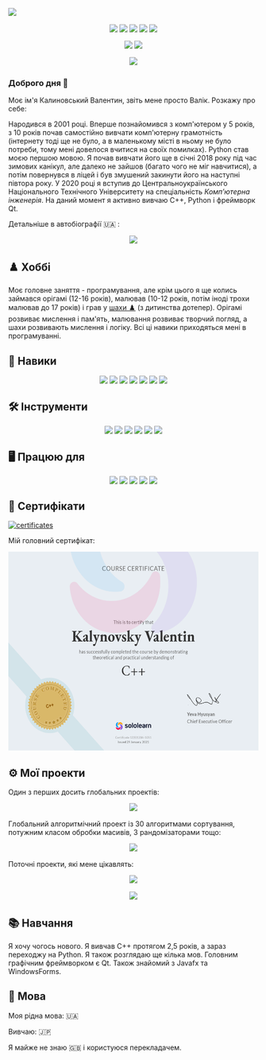 ![](https://github.com/Nakama3942/Nakama3942/blob/main/assets/wallpaperflare.com_wallpaper1.jpg)

<p align='center'>
    <a href="https://www.sololearn.com/profile/12201206">
        <img height=30 src="https://img.shields.io/badge/-Solo%20Learn-1ABC9C?logo=sololearn&logoColor=white&logoWidth=30&style=for-the-badge"/></a>
    <a href="https://www.codewars.com/users/Nakama3942">
        <img height=30 src="https://img.shields.io/badge/-CodeWars-B1361E?logo=codewars&logoColor=white&logoWidth=30&style=for-the-badge"/></a>
    <a href="https://discord.gg/pWTVBVtbW4">
        <img height=30 src="https://img.shields.io/badge/-Discord-5865F2?logo=discord&logoColor=white&logoWidth=30&style=for-the-badge"/></a>
    <a href="https://t.me/nakama3942">
        <img height=30 src="https://img.shields.io/badge/-Telegram-26A5E4?logo=telegram&logoColor=white&logoWidth=30&style=for-the-badge"/></a>
    <a href="https://twitter.com/Nakama3942">
        <img height=30 src="https://img.shields.io/badge/-Twitter-1DA1F2?logo=twitter&logoColor=white&logoWidth=30&style=for-the-badge"/></a>
</p>
<p align='center'>
    <a href="https://github-readme-stats.vercel.app/api?username=nakama3942&show_icons=true&count_private=true&theme=merko">
        <img height=150 src="https://github-readme-stats.vercel.app/api?username=nakama3942&show_icons=true&count_private=true&theme=merko"/></a>
    <a href="https://github.com/nakama3942/github-readme-stats">
        <img height=150 src="https://github-readme-stats.vercel.app/api/top-langs/?username=nakama3942&layout=compact&theme=merko"/></a>
</p>
<p align='center'>
    <a href="https://wakatime.com/@nakama3942">
        <img height=500 src="https://github-readme-stats.vercel.app/api/wakatime?username=@nakama3942&layout=compact&theme=merko"/></a>
</p>

### Доброго дня 👋

Моє ім'я Калиновський Валентин, звіть мене просто Валік. Розкажу про себе:

Народився в 2001 році. Вперше познайомився з комп'ютером у 5 років, з 10 років почав самостійно вивчати комп'ютерну грамотність (інтернету тоді ще не було, а в маленькому місті в ньому не було потреби, тому мені довелося вчитися на своїх помилках). Python став моєю першою мовою. Я почав вивчати його ще в січні 2018 року під час зимових канікул, але далеко не зайшов (багато чого не міг навчитися), а потім повернувся в ліцей і був змушений закинути його на наступні півтора року. У 2020 році я вступив до Центральноукраїнського Національного Технічного Університету на спеціальність _Комп’ютерна інженерія_. На даний момент я активно вивчаю C++, Python і фреймворк Qt.

Детальніше в автобіографії 🇺🇦 :

<p align='center'>
    <a href="https://github.com/Nakama3942/Nakama3942/blob/main/AUTOBIOGRAPHY.md">
        <img height=50 src="https://img.shields.io/badge/-AUTOBIOGRAPHY-gold?&style=for-the-badge"/></a>
</p>

## ♟️ Хоббі

Моє головне заняття - програмування, але крім цього я ще колись займався орігамі (12-16 років), малював (10-12 років, потім іноді трохи малював до 17 років) і грав у [шахи ♟️](https://www.chess.com/member/nakama3942) (з дитинства дотепер). Орігамі розвиває мислення і пам'ять, малювання розвиває творчий погляд, а шахи розвивають мислення і логіку. Всі ці навики приходяться мені в програмуванні.

## 🧠 Навики

<p align='center'>
    <img height=30 src="https://img.shields.io/badge/-C-A8B9CC?logo=c&logoColor=black&logoWidth=30&style=for-the-badge"/>
    <img height=30 src="https://img.shields.io/badge/-C%2B%2B-00599C?logo=cplusplus&logoColor=white&logoWidth=30&style=for-the-badge"/>
    <img height=30 src="https://img.shields.io/badge/-C%23-512BD4?logo=dotnet&logoColor=white&logoWidth=30&style=for-the-badge"/>
    <img height=30 src="https://img.shields.io/badge/-Kotlin-7F52FF?logo=kotlin&logoColor=white&logoWidth=30&style=for-the-badge"/>
    <img height=30 src="https://img.shields.io/badge/-Python-3776AB?logo=python&logoColor=white&logoWidth=30&style=for-the-badge"/>
    <img height=30 src="https://img.shields.io/badge/-HTML-E34F26?logo=html5&logoColor=white&logoWidth=30&style=for-the-badge"/>
    <img height=30 src="https://img.shields.io/badge/-Markdown-000000?logo=markdown&logoColor=white&logoWidth=30&style=for-the-badge"/>
</p>

## 🛠️ Інструменти

<p align='center'>
    <img height=30 src="https://img.shields.io/badge/-PyCharm-000000?logo=pycharm&logoColor=white&logoWidth=30&style=for-the-badge"/>
    <img height=30 src="https://img.shields.io/badge/-CLion-000000?logo=clion&logoColor=white&logoWidth=30&style=for-the-badge"/>
    <img height=30 src="https://img.shields.io/badge/-Qt-41CD52?logo=qt&logoColor=black&logoWidth=30&style=for-the-badge"/>
    <img height=30 src="https://img.shields.io/badge/-Atom-66595C?logo=atom&logoColor=white&logoWidth=30&style=for-the-badge"/>
    <img height=30 src="https://img.shields.io/badge/-VS%20Code-007ACC?logo=visualstudiocode&logoColor=white&logoWidth=30&style=for-the-badge"/>
    <img height=30 src="https://img.shields.io/badge/-LibreOffice-18A303?logo=libreoffice&logoColor=black&logoWidth=30&style=for-the-badge"/>
</p>

## 🖥️ Працюю для

<p align='center'>
    <img height=30 src="https://img.shields.io/badge/-Windows-0078D6?logo=windows&logoColor=white&logoWidth=30&style=for-the-badge"/>
    <img height=30 src="https://img.shields.io/badge/-Linux-FCC624?logo=linux&logoColor=black&logoWidth=30&style=for-the-badge"/>
    <img height=30 src="https://img.shields.io/badge/-KDE-1D99F3?logo=kde&logoColor=white&logoWidth=30&style=for-the-badge"/>
    <img height=30 src="https://img.shields.io/badge/-Bash-4EAA25?logo=gnubash&logoColor=black&logoWidth=30&style=for-the-badge"/>
    <img height=30 src="https://img.shields.io/badge/-PyPi-3775A9?logo=pypi&logoColor=white&logoWidth=30&style=for-the-badge"/>
</p>

## 🧾 Сертифікати

[![certificates](https://img.shields.io/badge/All%20my-certificates-gold)](https://github.com/Nakama3942/Nakama3942/blob/main/CERTIFICATES.md)

Мій головний сертифікат:
<p align='center'>
    <img height=400 src="https://github.com/Nakama3942/Nakama3942/blob/main/assets/cert-12201206-1051.png"/>
</p>

## ⚙️ Мої проекти

Один з перших досить глобальних проектів:

<p align='center'>
    <a href="https://github.com/Nakama3942/NotePad">
        <img height=150 src="https://github-readme-stats.vercel.app/api/pin/?username=nakama3942&repo=NotePad&show_owner=true&theme=merko"/></a>
</p>

Глобальний алгоритмічний проект із 30 алгоритмами сортування, потужним класом обробки масивів, 3 рандомізаторами тощо:

<p align='center'>
    <a href="https://github.com/Nakama3942/ALGOR">
        <img height=150 src="https://github-readme-stats.vercel.app/api/pin/?username=nakama3942&repo=ALGOR&show_owner=true&theme=merko"/></a>
</p>

Поточні проекти, які мене цікавлять:

<p align='center'>
    <a href="https://github.com/Nakama3942/ScanPort">
        <img height=150 src="https://github-readme-stats.vercel.app/api/pin/?username=nakama3942&repo=ScanPort&show_owner=true&theme=merko"/></a>
</p>
<p align='center'>
    <a href="https://github.com/Nakama3942/KeyLogger">
        <img height=150 src="https://github-readme-stats.vercel.app/api/pin/?username=nakama3942&repo=KeyLogger&show_owner=true&theme=merko"/></a>
</p>

## 📚 Навчання

Я хочу чогось нового. Я вивчав C++ протягом 2,5 років, а зараз переходжу на Python. Я також розглядаю ще кілька мов. Головним графічним фреймворком є Qt. Також знайомий з Javafx та WindowsForms.

## 👅 Мова

Моя рідна мова: 🇺🇦

Вивчаю: 🇯🇵

Я майже не знаю 🇬🇧 і користуюся перекладачем.
